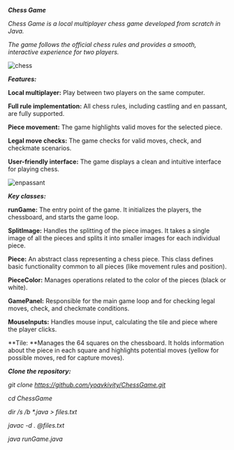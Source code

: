 _**Chess Game**_

_Chess Game is a local multiplayer chess game developed from scratch in Java._

_The game follows the official chess rules and provides a smooth, interactive experience for two players._


![chess](https://github.com/user-attachments/assets/8791b0c6-8aae-43f4-9278-e2d879327acb)



**_Features:_**

**Local multiplayer:** Play between two players on the same computer.

**Full rule implementation:** All chess rules, including castling and en passant, are fully supported.

**Piece movement:** The game highlights valid moves for the selected piece.

**Legal move checks:** The game checks for valid moves, check, and checkmate scenarios.

**User-friendly interface:** The game displays a clean and intuitive interface for playing chess.


![enpassant](https://github.com/user-attachments/assets/925f4108-4993-4e04-bf76-3d1da837aa88)


**_Key classes:_**

**runGame:** The entry point of the game. It initializes the players, the chessboard, and starts the game loop.

**SplitImage:** Handles the splitting of the piece images. It takes a single image of all the pieces and splits it into smaller images for each individual piece.

**Piece:** An abstract class representing a chess piece. This class defines basic functionality common to all pieces (like movement rules and position).

**PieceColor:** Manages operations related to the color of the pieces (black or white).

**GamePanel:** Responsible for the main game loop and for checking legal moves, check, and checkmate conditions.

**MouseInputs:** Handles mouse input, calculating the tile and piece where the player clicks.

**Tile: **Manages the 64 squares on the chessboard. It holds information about the piece in each square and highlights potential moves (yellow for possible moves, red for capture moves).



_**Clone the repository:**_

_git clone https://github.com/yoavkivity/ChessGame.git_

_cd ChessGame_

_dir /s /b *.java > files.txt_

_javac -d . @files.txt_

_java runGame.java_

